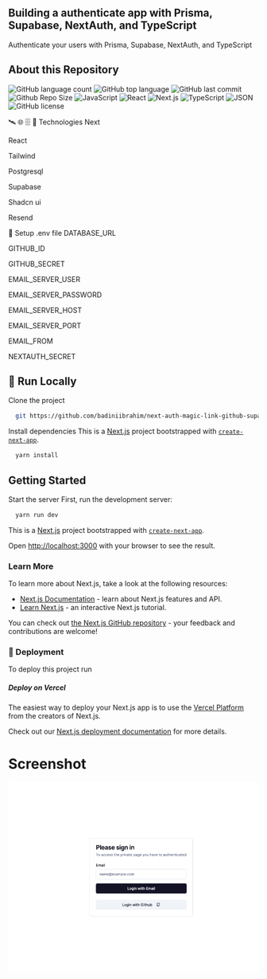 ## Building a authenticate app with Prisma, Supabase, NextAuth, and TypeScript

Authenticate your users with Prisma, Supabase, NextAuth, and TypeScript

## About this Repository

![GitHub language count](https://img.shields.io/github/languages/count/badiniibrahim/nextjs-14-todo-app-server-action-with-prisma)
![GitHub top language](https://img.shields.io/github/languages/top/badiniibrahim/nextjs-14-todo-app-server-action-with-prisma)
![GitHub last commit](https://img.shields.io/github/last-commit/badiniibrahim/nextjs-14-todo-app-server-action-with-prisma)
![Github Repo Size](https://img.shields.io/github/repo-size/badiniibrahim/nextjs-14-todo-app-server-action-with-prisma)
<img src="https://img.shields.io/badge/JavaScript-F7DF1E.svg?style&logo=JavaScript&logoColor=black" alt="JavaScript" />
<img src="https://img.shields.io/badge/React-61DAFB.svg?style&logo=React&logoColor=black" alt="React" />
<img src="https://img.shields.io/badge/next.js-000000?style=for-the-badge&logo=nextdotjs&logoColor=white" alt="Next.js"/>
<img src="https://img.shields.io/badge/TypeScript-3178C6.svg?style&logo=TypeScript&logoColor=white" alt="TypeScript" />
<img src="https://img.shields.io/badge/JSON-000000.svg?style&logo=JSON&logoColor=white" alt="JSON" />
<img src="https://img.shields.io/github/license/Yuberley/ChatGPT-App-React-Native-TypeScript?style&color=5D6D7E" alt="GitHub license" />

🛰️ 🌐 🗄 📡 Technologies
Next

React

Tailwind

Postgresql

Supabase

Shadcn ui

Resend

🔐 Setup .env file
DATABASE_URL

GITHUB_ID

GITHUB_SECRET

EMAIL_SERVER_USER

EMAIL_SERVER_PASSWORD

EMAIL_SERVER_HOST

EMAIL_SERVER_PORT

EMAIL_FROM

NEXTAUTH_SECRET

## :running: Run Locally

Clone the project

```bash
  git https://github.com/badiniibrahim/next-auth-magic-link-github-supabase.git
```

Install dependencies
This is a [Next.js](https://nextjs.org/) project bootstrapped with [`create-next-app`](https://github.com/vercel/next.js/tree/canary/packages/create-next-app).

```bash
  yarn install
```

## Getting Started

Start the server
First, run the development server:

```bash
  yarn run dev
```

This is a [Next.js](https://nextjs.org/) project bootstrapped with [`create-next-app`](https://github.com/vercel/next.js/tree/canary/packages/create-next-app).

Open [http://localhost:3000](http://localhost:3000) with your browser to see the result.

### Learn More

To learn more about Next.js, take a look at the following resources:

- [Next.js Documentation](https://nextjs.org/docs) - learn about Next.js features and API.
- [Learn Next.js](https://nextjs.org/learn) - an interactive Next.js tutorial.

You can check out [the Next.js GitHub repository](https://github.com/vercel/next.js/) - your feedback and contributions are welcome!

<!-- Deployment -->

### :triangular_flag_on_post: Deployment

To deploy this project run

##### Deploy on Vercel

The easiest way to deploy your Next.js app is to use the [Vercel Platform](https://vercel.com/new?utm_medium=default-template&filter=next.js&utm_source=create-next-app&utm_campaign=create-next-app-readme) from the creators of Next.js.

Check out our [Next.js deployment documentation](https://nextjs.org/docs/deployment) for more details.

# Screenshot

![alt text](1.png)
